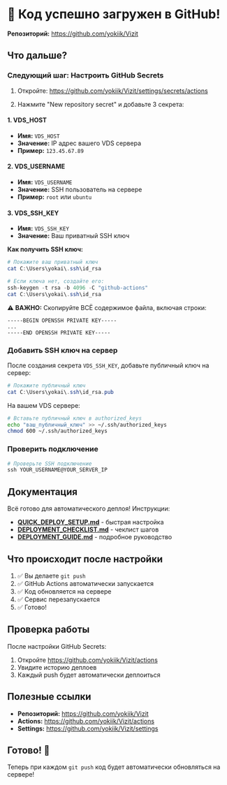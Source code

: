 # 🎉 Код успешно загружен в GitHub!

**Репозиторий:** https://github.com/yokiik/Vizit

## Что дальше?

### Следующий шаг: Настроить GitHub Secrets

1. Откройте: https://github.com/yokiik/Vizit/settings/secrets/actions

2. Нажмите "New repository secret" и добавьте 3 секрета:

#### 1. VDS_HOST
- **Имя:** `VDS_HOST`
- **Значение:** IP адрес вашего VDS сервера
- **Пример:** `123.45.67.89`

#### 2. VDS_USERNAME
- **Имя:** `VDS_USERNAME`
- **Значение:** SSH пользователь на сервере
- **Пример:** `root` или `ubuntu`

#### 3. VDS_SSH_KEY
- **Имя:** `VDS_SSH_KEY`
- **Значение:** Ваш приватный SSH ключ

**Как получить SSH ключ:**

```powershell
# Покажите ваш приватный ключ
cat C:\Users\yokai\.ssh\id_rsa

# Если ключа нет, создайте его:
ssh-keygen -t rsa -b 4096 -C "github-actions"
cat C:\Users\yokai\.ssh\id_rsa
```

⚠️ **ВАЖНО:** Скопируйте ВСЁ содержимое файла, включая строки:
```
-----BEGIN OPENSSH PRIVATE KEY-----
...
-----END OPENSSH PRIVATE KEY-----
```

### Добавить SSH ключ на сервер

После создания секрета `VDS_SSH_KEY`, добавьте публичный ключ на сервер:

```powershell
# Покажите публичный ключ
cat C:\Users\yokai\.ssh\id_rsa.pub
```

На вашем VDS сервере:

```bash
# Вставьте публичный ключ в authorized_keys
echo "ваш_публичный_ключ" >> ~/.ssh/authorized_keys
chmod 600 ~/.ssh/authorized_keys
```

### Проверить подключение

```powershell
# Проверьте SSH подключение
ssh YOUR_USERNAME@YOUR_SERVER_IP
```

## Документация

Всё готово для автоматического деплоя! Инструкции:

- **[QUICK_DEPLOY_SETUP.md](QUICK_DEPLOY_SETUP.md)** - быстрая настройка
- **[DEPLOYMENT_CHECKLIST.md](DEPLOYMENT_CHECKLIST.md)** - чеклист шагов
- **[DEPLOYMENT_GUIDE.md](DEPLOYMENT_GUIDE.md)** - подробное руководство

## Что происходит после настройки

1. ✅ Вы делаете `git push`
2. ✅ GitHub Actions автоматически запускается
3. ✅ Код обновляется на сервере
4. ✅ Сервис перезапускается
5. ✅ Готово!

## Проверка работы

После настройки GitHub Secrets:
1. Откройте https://github.com/yokiik/Vizit/actions
2. Увидите историю деплоев
3. Каждый push будет автоматически деплоиться

## Полезные ссылки

- **Репозиторий:** https://github.com/yokiik/Vizit
- **Actions:** https://github.com/yokiik/Vizit/actions
- **Settings:** https://github.com/yokiik/Vizit/settings

## Готово! 🚀

Теперь при каждом `git push` код будет автоматически обновляться на сервере!

